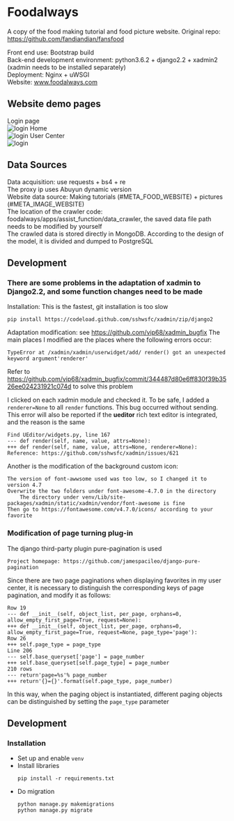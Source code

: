 # Foodalways
A copy of the food making tutorial and food picture website. Original repo: https://github.com/fandiandian/fansfood

Front end use: Bootstrap build<br>
Back-end development environment: python3.6.2 + django2.2 + xadmin2 (xadmin needs to be installed separately)<br>
Deployment: Nginx + uWSGI<br>
Website: www.foodalways.com<br>


## Website demo pages
Login page<br>
![login](#META_LOGIN_MEDIA)
Home<br>
![login](#META_HOME_MEDIA)
User Center<br>
![login](#META_UCENTER_MEDIA)


## Data Sources
Data acquisition: use requests + bs4 + re<br>
The proxy ip uses Abuyun dynamic version<br>
Website data source: Making tutorials (#META_FOOD_WEBSITE) + pictures (#META_IMAGE_WEBSITE)<br>
The location of the crawler code: foodalways/apps/assist_function/data_crawler, the saved data file path needs to be modified by yourself<br>
The crawled data is stored directly in MongoDB. According to the design of the model, it is divided and dumped to PostgreSQL<br>


## Development
### There are some problems in the adaptation of xadmin to Django2.2, and some function changes need to be made
Installation: This is the fastest, git installation is too slow<br>

    pip install https://codeload.github.com/sshwsfc/xadmin/zip/django2

Adaptation modification: see https://github.com/vip68/xadmin_bugfix
The main places I modified are the places where the following errors occur:

    TypeError at /xadmin/xadmin/userwidget/add/ render() got an unexpected keyword argument'renderer'

Refer to https://github.com/vip68/xadmin_bugfix/commit/344487d80e6ff830f39b3526ee024231921c074d to solve this problem

I clicked on each xadmin module and checked it. To be safe, I added a `renderer=None` to all `render` functions. This bug occurred without sending.<br>
This error will also be reported if the **ueditor** rich text editor is integrated, and the reason is the same

    Find UEditor/widgets.py, line 167
    --- def render(self, name, value, attrs=None):
    +++ def render(self, name, value, attrs=None, renderer=None):
    Reference: https://github.com/sshwsfc/xadmin/issues/621

Another is the modification of the background custom icon:

    The version of font-awwsome used was too low, so I changed it to version 4.7
    Overwrite the two folders under font-awesome-4.7.0 in the directory
        The directory under venv/Lib/site-packages/xadmin/static/xadmin/vendor/font-awesome is fine
    Then go to https://fontawesome.com/v4.7.0/icons/ according to your favorite


### Modification of page turning plug-in
The django third-party plugin pure-pagination is used

    Project homepage: https://github.com/jamespacileo/django-pure-pagination

Since there are two page paginations when displaying favorites in my user center, it is necessary to distinguish the corresponding keys of page pagination, and modify it as follows:

    Row 19
    --- def __init__(self, object_list, per_page, orphans=0, allow_empty_first_page=True, request=None):
    +++ def __init__(self, object_list, per_page, orphans=0, allow_empty_first_page=True, request=None, page_type='page'):
    Row 26
    +++ self.page_type = page_type
    Line 206
    --- self.base_queryset['page'] = page_number
    +++ self.base_queryset[self.page_type] = page_number
    210 rows
    --- return'page=%s'% page_number
    +++ return'{}={}'.format(self.page_type, page_number)

In this way, when the paging object is instantiated, different paging objects can be distinguished by setting the `page_type` parameter


## Development

### Installation
* Set up and enable `venv`
* Install libraries
  ```
  pip install -r requirements.txt
  ```
* Do migration
  ```
  python manage.py makemigrations
  python manage.py migrate
  ```
